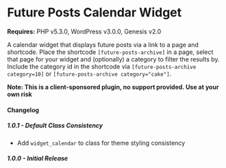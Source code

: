 Future Posts Calendar Widget
============================

**Requires:** PHP v5.3.0, WordPress v3.0.0, Genesis v2.0

A calendar widget that displays future posts via a link to a page and shortcode. Place the shortcode `[future-posts-archive]` in a page, select that page for your widget and (optionally) a category to filter the results by. Include the category id in the shortcode via `[future-posts-archive category=10]` or `[future-posts-archive category="cake"]`.

**Note: This is a client-sponsored plugin, no support provided. Use at your own risk**


#### Changelog

##### 1.0.1 - Default Class Consistency
 - Add `widget_calendar` to class for theme styling consistency

##### 1.0.0 - Initial Release
